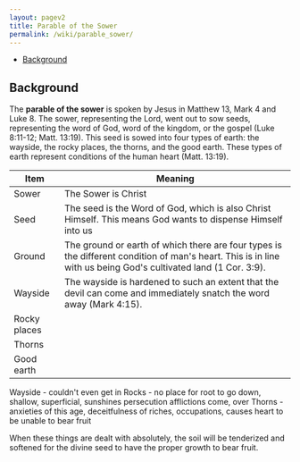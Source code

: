 ```yaml
---
layout: pagev2
title: Parable of the Sower
permalink: /wiki/parable_sower/
---
```

- [Background](#background)

## Background

The **parable of the sower** is spoken by Jesus in Matthew 13, Mark 4 and Luke 8. The sower, representing the Lord, went out to sow seeds, representing the word of God, word of the kingdom, or the gospel (Luke 8:11-12; Matt. 13:19). This seed is sowed into four types of earth: the wayside, the rocky places, the thorns, and the good earth. These types of earth represent conditions of the human heart (Matt. 13:19).

| Item | Meaning |
| --- | --- |
| Sower | The Sower is Christ | 
| Seed | The seed is the Word of God, which is also Christ Himself. This means God wants to dispense Himself into us | 
| Ground | The ground or earth of which there are four types is the different condition of man's heart. This is in line with us being God's cultivated land (1 Cor. 3:9). |
| Wayside | The wayside is hardened to such an extent that the devil can come and immediately snatch the word away (Mark 4:15). |
| Rocky places |  |
| Thorns |  |
| Good earth |  |

Wayside - couldn't even get in
Rocks - no place for root to go down, shallow, superficial, sunshines persecution afflictions come, over
Thorns - anxieties of this age, deceitfulness of riches, occupations, causes heart to be unable to bear fruit

When these things are dealt with absolutely, the soil will be tenderized and softened for the divine seed to have the proper growth to bear fruit.